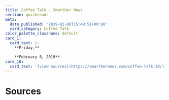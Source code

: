 ```yaml
---
title: Coffee Talk - SmartHer News
section: quickreads
meta:
  date_published: '2019-02-08T15:49:51+00:00'
  card_category: Coffee Talk
color_palette_classname: default
card_1:
  card_text: |-
    **Friday,**

    **February 8, 2019**
card_10:
  card_text: '[view sources](https://smarthernews.com/coffee-talk-30/)'
---
```

Sources
=======